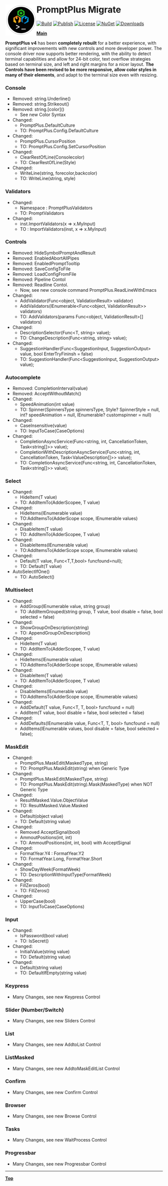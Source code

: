 # <img align="left" width="100" height="100" src="./images/icon.png">PromptPlus Migrate

[![Build](https://github.com/FRACerqueira/PromptPlus/workflows/Build/badge.svg)](https://github.com/FRACerqueira/PromptPlus/actions/workflows/build.yml)
[![Publish](https://github.com/FRACerqueira/PromptPlus/actions/workflows/publish.yml/badge.svg)](https://github.com/FRACerqueira/PromptPlus/actions/workflows/publish.yml)
[![License](https://img.shields.io/github/license/FRACerqueira/PromptPlus)](https://github.com/FRACerqueira/PromptPlus/blob/master/LICENSE)
[![NuGet](https://img.shields.io/nuget/v/PromptPlus)](https://www.nuget.org/packages/PromptPlus/)
[![Downloads](https://img.shields.io/nuget/dt/PromptPlus)](https://www.nuget.org/packages/PromptPlus/)

[**Main**](index.md#table-of-contents)  

**PromptPlus v4** has been **completely rebuilt** for a better experience, with significant improvements with new controls and more developer power. The console driver now supports better rendering, with the ability to detect terminal capabilities and allow for 24-bit color, text overflow strategies based on terminal size, and left and right margins for a nicer layout.
**The Controls have been revised to be more responsive, allow color styles in many of their elements**, and adapt to the terminal size even with resizing.

### Console

- Removed: string.Underline()
- Removed: string.Strikeout()
- Removed: string.\[color\]() 
	- See new Color Syntax
- Changed:
  - PromptPlus.DefaultCulture 
  - TO: PromptPlus.Config.DefaultCulture
- Changed:
  - PromptPlus.CursorPosition 
  - TO: PromptPlus.Config.SetCursorPosition
- Changed:
  - ClearRestOfLine(Consolecolor)
  - TO: ClearRestOfLine(Style)
- Changed:
  - WriteLine(string, forecolor,backcolor)
  - TO: WriteLine(string, style)

### Validators
- Changed:
  - Namespace : PromptPlusValidators
  - TO: PromptValidators  
- Changed:
  - inst.ImportValidators(x => x.MyInput)
  - TO : ImportValidators(inst, x => x.MyInput)

### Controls

- Removed: HideSymbolPromptAndResult
- Removed: EnabledAbortAllPipes
- Removed: EnabledPromptTooltip
- Removed: SaveConfigToFile
- Removed: LoadConfigFromFile
- Removed: Pipeline Contol
- Removed: Readline Contol. 
  - Now, see new console command PromptPlus.ReadLineWithEmacs
- Changed: 
  - AddValidator(Func<object, ValidationResult> validator)
  -  AddValidators(IEnumerable<Func<object, ValidationResult>> validators)
  - TO: AddValidators(params Func<object, ValidationResult>[] validators)
- Changed: 
  - DescriptionSelector(Func<T, string> value);
  - TO: ChangeDescription(Func<string, string> value);
- Changed: 
  - SuggestionHandler(Func<SuggestionInput, SuggestionOutput> value, bool EnterTryFininsh = false)
  - TO: SuggestionHandler(Func<SuggestionInput, SuggestionOutput> value);
  
### Autocomplete

- Removed: CompletionInterval(value) 
- Removed: AcceptWithoutMatch()
- Changed:
  - SpeedAnimation(int value)
  - TO: Spinner(SpinnersType spinnersType, Style? SpinnerStyle = null, int? speedAnimation = null, IEnumerable<string>? customspinner = null)
- Changed: 
  - CaseInsensitive(value)
  - TO: InputToCase(CaseOptions)
- Changed: 
  - CompletionAsyncService(Func<string, int, CancellationToken, Task<string[]>> value);
  - CompletionWithDescriptionAsyncService(Func<string, int, CancellationToken, Task<ValueDescription<string>[]>> value);
  - TO: CompletionAsyncService(Func<string, int, CancellationToken, Task<string[]>> value);

### Select
 
- Changed:
  - HideItem(T value)
  - TO: AddItemTo(AdderScopee, T value)
- Changed:
  - HideItems(IEnumerable<T> value)
  - TO:AddItemsTo(AdderScope scope, IEnumerable<T> values)
- Changed:
  - DisableItem(T value)
  - TO: AddItemTo(AdderScopee, T value)
- Changed:
  - DisableItems(IEnumerable<T> value)
  - TO:AddItemsTo(AdderScope scope, IEnumerable<T> values)
- Changed:
  - Default(T value, Func<T,T,bool> funcfound=null);
  - TO: Default(T value)
- AutoSelectIfOne() 
  - TO: AutoSelect()

### Multiselect

- Changed:
  - AddGroup(IEnumerable<T> value, string group)
  - TO :AddItemGrouped(string group, T value, bool disable = false, bool selected = false)
- Changed:
  - ShowGroupOnDescription(string)
  - TO: AppendGroupOnDescription()
- Changed:
  - HideItem(T value)
  - TO: AddItemTo(AdderScopee, T value)
- Changed:
  - HideItems(IEnumerable<T> value)
  - TO:AddItemsTo(AdderScope scope, IEnumerable<T> values)
- Changed:
  - DisableItem(T value)
  - TO: AddItemTo(AdderScopee, T value)
- Changed:
  - DisableItems(IEnumerable<T> value)
  - TO:AddItemsTo(AdderScope scope, IEnumerable<T> values)
- Changed:
  - AddDefault(T value, Func<T, T, bool> funcfound = null)
  - AddItem(T value, bool disable = false, bool selected = false)
- Changed:
  - AddDefaults(IEnumerable<T> value, Func<T, T, bool> funcfound = null)
  - AddItems(IEnumerable<T> values, bool disable = false, bool selected = false);

### MaskEdit    

- Changed:
  - PromptPlus.MaskEdit(MaskedType, string)
  - TO: PromptPlus.MaskEdit(string) when Generic Type
- Changed:
  - PromptPlus.MaskEdit(MaskedType, string)
  - TO: PromptPlus.MaskEdit(string).Mask(MaskedType) when NOT Generic Type
- Changed:
  - ResultMasked.Value.ObjectValue
  - TO: ResultMasked.Value.Masked
- Changed:
  - Default(object value)
  - TO: Default(string value)
- Changed:
  - Removed AcceptSignal(bool)
  - AmmoutPositions(int, int)   
  - TO: AmmoutPositions(int, int, bool) with AcceptSignal
- Changed:
  - FormatYear.Y4 : FormatYear.Y2 
  - TO: FormatYear.Long, FormatYear.Short
- Changed:
  - ShowDayWeek(FormatWeek) 
  - TO: DescriptionWithInputType(FormatWeek)
- Changed:
  - FillZeros(bool) 
  - TO: FillZeros()
- Changed:
  - UpperCase(bool)
  - TO: InputToCase(CaseOptions)

### Input

- Changed:
  - IsPassword(bool value)
  - TO: IsSecret()
- Changed:
  - InitialValue(string value)
  - TO: Default(string value)
- Changed:
  - Default(string value)
  - TO: DefaultIfEmpty(string value)
	
### Keypress  

- Many Changes, see new Keypress  Control

### Slider (Number/Switch)

- Many Changes, see new Sliders Control

### List 

- Many Changes, see new AddtoList Control
 
### ListMasked 

- Many Changes, see new AddtoMaskEditList Control

### Confirm

- Many Changes, see new Confirm Control

### Browser

- Many Changes, see new Browse Control

### Tasks

- Many Changes, see new WaitProcess Control

### Progressbar

- Many Changes, see new Progressbar Control

- - - 
[**Top**](#promptplus-migrate)

